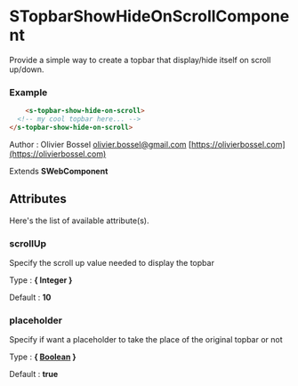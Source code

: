 # STopbarShowHideOnScrollComponent

Provide a simple way to create a topbar that display/hide itself on scroll up/down.

### Example
```html
	<s-topbar-show-hide-on-scroll>
  <!-- my cool topbar here... -->
</s-topbar-show-hide-on-scroll>
```
Author : Olivier Bossel [olivier.bossel@gmail.com](mailto:olivier.bossel@gmail.com) [https://olivierbossel.com](https://olivierbossel.com)

Extends **SWebComponent**




## Attributes

Here's the list of available attribute(s).

### scrollUp

Specify the scroll up value needed to display the topbar

Type : **{ Integer }**

Default : **10**


### placeholder

Specify if want a placeholder to take the place of the original topbar or not

Type : **{ [Boolean](https://developer.mozilla.org/fr/docs/Web/JavaScript/Reference/Objets_globaux/Boolean) }**

Default : **true**